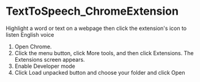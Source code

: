 # TextToSpeech_ChromeExtension
Highlight a word or text on a webpage then click the extension's icon to listen English voice
1. Open Chrome.
2. Click the menu button, click More tools, and then click Extensions. The Extensions screen appears.
3. Enable Developer mode
4. Click Load unpacked button and choose your folder and click Open
